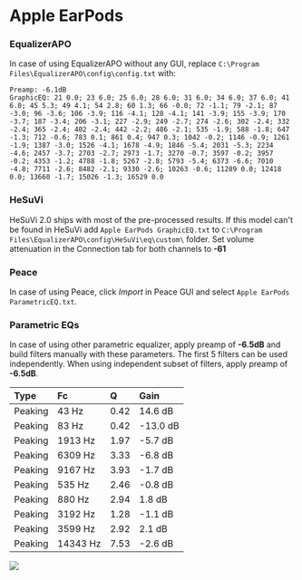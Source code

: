 # Apple EarPods

### EqualizerAPO
In case of using EqualizerAPO without any GUI, replace `C:\Program Files\EqualizerAPO\config\config.txt`
with:
```
Preamp: -6.1dB
GraphicEQ: 21 0.0; 23 6.0; 25 6.0; 28 6.0; 31 6.0; 34 6.0; 37 6.0; 41 6.0; 45 5.3; 49 4.1; 54 2.8; 60 1.3; 66 -0.0; 72 -1.1; 79 -2.1; 87 -3.0; 96 -3.6; 106 -3.9; 116 -4.1; 128 -4.1; 141 -3.9; 155 -3.9; 170 -3.7; 187 -3.4; 206 -3.1; 227 -2.9; 249 -2.7; 274 -2.6; 302 -2.4; 332 -2.4; 365 -2.4; 402 -2.4; 442 -2.2; 486 -2.1; 535 -1.9; 588 -1.8; 647 -1.3; 712 -0.6; 783 0.1; 861 0.4; 947 0.3; 1042 -0.2; 1146 -0.9; 1261 -1.9; 1387 -3.0; 1526 -4.1; 1678 -4.9; 1846 -5.4; 2031 -5.3; 2234 -4.6; 2457 -3.7; 2703 -2.7; 2973 -1.7; 3270 -0.7; 3597 -0.2; 3957 -0.2; 4353 -1.2; 4788 -1.8; 5267 -2.8; 5793 -5.4; 6373 -6.6; 7010 -4.8; 7711 -2.6; 8482 -2.1; 9330 -2.6; 10263 -0.6; 11289 0.0; 12418 0.0; 13660 -1.7; 15026 -1.3; 16529 0.0
```

### HeSuVi
HeSuVi 2.0 ships with most of the pre-processed results. If this model can't be found in HeSuVi add
`Apple EarPods GraphicEQ.txt` to `C:\Program Files\EqualizerAPO\config\HeSuVi\eq\custom\` folder.
Set volume attenuation in the Connection tab for both channels to **-61**

### Peace
In case of using Peace, click *Import* in Peace GUI and select `Apple EarPods ParametricEQ.txt`.

### Parametric EQs
In case of using other parametric equalizer, apply preamp of **-6.5dB** and build filters manually
with these parameters. The first 5 filters can be used independently.
When using independent subset of filters, apply preamp of **-6.5dB**.

| Type    | Fc       |    Q | Gain     |
|:--------|:---------|:-----|:---------|
| Peaking | 43 Hz    | 0.42 | 14.6 dB  |
| Peaking | 83 Hz    | 0.42 | -13.0 dB |
| Peaking | 1913 Hz  | 1.97 | -5.7 dB  |
| Peaking | 6309 Hz  | 3.33 | -6.8 dB  |
| Peaking | 9167 Hz  | 3.93 | -1.7 dB  |
| Peaking | 535 Hz   | 2.46 | -0.8 dB  |
| Peaking | 880 Hz   | 2.94 | 1.8 dB   |
| Peaking | 3192 Hz  | 1.28 | -1.1 dB  |
| Peaking | 3599 Hz  | 2.92 | 2.1 dB   |
| Peaking | 14343 Hz | 7.53 | -2.6 dB  |

![](https://raw.githubusercontent.com/jaakkopasanen/AutoEq/master/results/rtings/rtings/Apple%20EarPods/Apple%20EarPods.png)